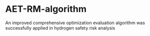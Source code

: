 # AET-RM-algorithm
An improved comprehensive optimization evaluation algorithm was successfully applied in hydrogen safety risk analysis

